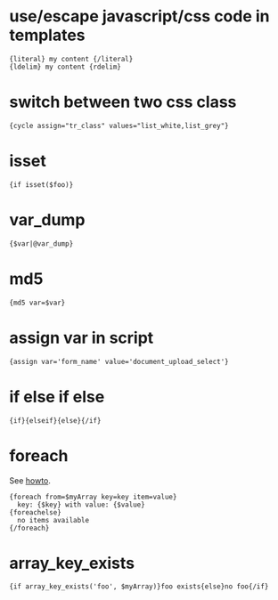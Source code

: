 # use/escape javascript/css code in templates

    {literal} my content {/literal}
    {ldelim} my content {rdelim} 

# switch between two css class

    {cycle assign="tr_class" values="list_white,list_grey"}

# isset

    {if isset($foo)}

# var_dump

    {$var|@var_dump}

# md5

    {md5 var=$var}

# assign var in script

    {assign var='form_name' value='document_upload_select'}

# if else if else

    {if}{elseif}{else}{/if}

# foreach

See [howto](http://www.smarty.net/docsv2/en/language.function.foreach).

    {foreach from=$myArray key=key item=value}
      key: {$key} with value: {$value}
    {foreachelse}
      no items available
    {/foreach}

# array_key_exists

    {if array_key_exists('foo', $myArray)}foo exists{else}no foo{/if}
